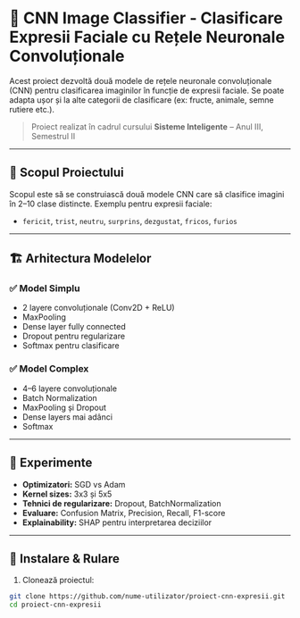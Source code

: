 # 🧠 CNN Image Classifier - Clasificare Expresii Faciale cu Rețele Neuronale Convoluționale

Acest proiect dezvoltă două modele de rețele neuronale convoluționale (CNN) pentru clasificarea imaginilor în funcție de expresii faciale. Se poate adapta ușor și la alte categorii de clasificare (ex: fructe, animale, semne rutiere etc.).

> Proiect realizat în cadrul cursului **Sisteme Inteligente** – Anul III, Semestrul II

---

## 🎯 Scopul Proiectului

Scopul este să se construiască două modele CNN care să clasifice imagini în 2–10 clase distincte. Exemplu pentru expresii faciale:

- `fericit`, `trist`, `neutru`, `surprins`, `dezgustat`, `fricos`, `furios`

---

## 🏗️ Arhitectura Modelelor

### ✅ Model Simplu
- 2 layere convoluționale (Conv2D + ReLU)
- MaxPooling
- Dense layer fully connected
- Dropout pentru regularizare
- Softmax pentru clasificare

### ✅ Model Complex
- 4–6 layere convoluționale
- Batch Normalization
- MaxPooling și Dropout
- Dense layers mai adânci
- Softmax

---

## 🧪 Experimente

- **Optimizatori:** SGD vs Adam
- **Kernel sizes:** 3x3 și 5x5
- **Tehnici de regularizare:** Dropout, BatchNormalization
- **Evaluare:** Confusion Matrix, Precision, Recall, F1-score
- **Explainability:** SHAP pentru interpretarea deciziilor

---

## 🔧 Instalare & Rulare

1. Clonează proiectul:
```bash
git clone https://github.com/nume-utilizator/proiect-cnn-expresii.git
cd proiect-cnn-expresii

